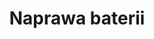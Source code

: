 ---
title: Naprawa baterii
description: Problemy z trwałością na baterii? Nasz serwis oferuje wymianę baterii, aby Twój tablet mógł znowu długo działać na jednym ładowaniu.
thumbnail: /assets/img/services/tablet-1.jpg
order: 4
---